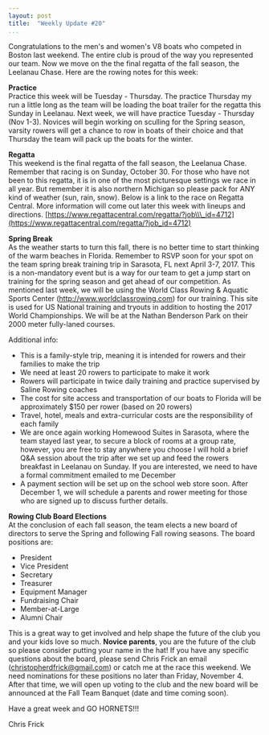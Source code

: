 ```yaml
---
layout: post  
title:  "Weekly Update #20"  
...
```


Congratulations to the men's and women's V8 boats who competed in Boston
last weekend. The entire club is proud of the way you represented our
team. Now we move on the the final regatta of the fall season, the
Leelanau Chase. Here are the rowing notes for this week:

**Practice**  
Practice this week will be Tuesday - Thursday. The practice Thursday my
run a little long as the team will be loading the boat trailer for the
regatta this Sunday in Leelanau. Next week, we will have practice
Tuesday - Thursday (Nov 1-3). Novices will begin working on sculling for
the Spring season, varsity rowers will get a chance to row in boats of
their choice and that Thursday the team will pack up the boats for the
winter.

**Regatta**  
This weekend is the final regatta of the fall season, the Leelanua
Chase. Remember that racing is on Sunday, October 30. For those who have
not been to this regatta, it is in one of the most picturesque settings
we race in all year. But remember it is also northern Michigan so please
pack for ANY kind of weather (sun, rain, snow). Below is a link to the
race on Regatta Central. More information will come out later this week
with lineups and directions.
[https://www.regattacentral.com/regatta/?job\\\_id=4712](https://www.regattacentral.com/regatta/?job_id=4712)

**Spring Break**  
As the weather starts to turn this fall, there is no better time to
start thinking of the warm beaches in Florida. Remember to RSVP soon for
your spot on the team spring break training trip in Sarasota, FL next
April 3-7, 2017. This is a non-mandatory event but is a way for our team
to get a jump start on training for the spring season and get ahead of
our competition. As mentioned last week, we will be using the World
Class Rowing & Aquatic Sports Center (<http://www.worldclassrowing.com>)
for our training. This site is used for US National training and tryouts
in addition to hosting the 2017 World Championships. We will be at the
Nathan Benderson Park on their 2000 meter fully-laned courses.

Additional info:

-   This is a family-style trip, meaning it is intended for rowers and
    their families to make the trip
-   We need at least 20 rowers to participate to make it work
-   Rowers will participate in twice daily training and practice
    supervised by Saline Rowing coaches
-   The cost for site access and transportation of our boats to Florida
    will be approximately $150 per rower (based on 20 rowers)
-   Travel, hotel, meals and extra-curricular costs are the
    responsibility of each family
-   We are once again working Homewood Suites in Sarasota, where the
    team stayed last year, to secure a block of rooms at a group rate,
    however, you are free to stay anywhere you choose I will hold a
    brief Q&A session about the trip after we set up and feed the rowers
    breakfast in Leelanau on Sunday. If you are interested, we need to
    have a formal commitment emailed to me December
-   A payment section will be set up on the school web store soon. After
    December 1, we will schedule a parents and rower meeting for those
    who are signed up to discuss further details.

**Rowing Club Board Elections**  
At the conclusion of each fall season, the team elects a new board of
directors to serve the Spring and following Fall rowing seasons. The
board positions are:

-   President
-   Vice President
-   Secretary
-   Treasurer
-   Equipment Manager
-   Fundraising Chair
-   Member-at-Large
-   Alumni Chair

This is a great way to get involved and help shape the future of the
club you and your kids love so much. **Novice parents**, you are the
future of the club so please consider putting your name in the hat! If
you have any specific questions about the board, please send Chris Frick
an email (<christopherdfrick@gmail.com>) or catch me at the race this
weekend. We need nominations for these positions no later than Friday,
November 4. After that time, we will open up voting to the club and the
new board will be announced at the Fall Team Banquet (date and time
coming soon).

Have a great week and GO HORNETS!!!

Chris Frick
